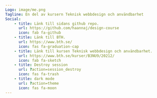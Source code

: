 ```yaml
---
Logo: image/me.png
Tagline: En del av kursern Teknisk webbdesign och användbarhet
Social:
    - title: Länk till sidans github repo.
      url: https://github.com/haannaj/design-course
      icon: fab fa-github
    - title: Länk till BTH.
      url: https://www.bth.se/
      icon: fas fa-graduation-cap
    - title: Länk till kursen Teknisk webbdesign och användbarhet.
      url: https://www.bth.se/kurser/B3NU9/20212/
      icon: fab fa-sketch
    - title: Destroy session
      url: ?action=session_destroy
      icon: fas fa-trash
    - title: dark mode
      url: ?action=theme
      icon: fas fa-moon
---
```

